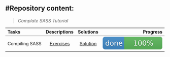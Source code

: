 #Repository content:
---
>_Complate SASS Tutorial_

Tasks|Descriptions|Solutions|Progress
:----|:----------:|:-------:|--------:
Compiling SASS| [Exercises](https://www.youtube.com/watch?v=Sk5jMurFHCo&list=PL4cUxeGkcC9jxJX7vojNVK-o8ubDZEcNb&index=2)| [Solution](https://github.com/Darya-STRONG/SCSS-Tutorial-Complete)|![progress](logo.svg)

